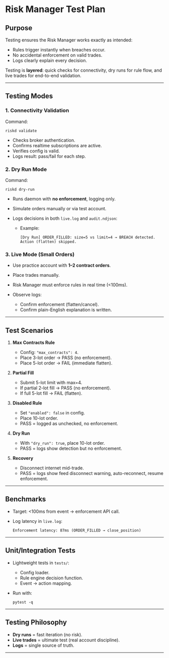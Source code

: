 # Risk Manager Test Plan

## Purpose

Testing ensures the Risk Manager works exactly as intended:

* Rules trigger instantly when breaches occur.
* No accidental enforcement on valid trades.
* Logs clearly explain every decision.

Testing is **layered**: quick checks for connectivity, dry runs for rule flow, and live trades for end-to-end validation.

---

## Testing Modes

### 1. Connectivity Validation

Command:

```
riskd validate
```

* Checks broker authentication.
* Confirms realtime subscriptions are active.
* Verifies config is valid.
* Logs result: pass/fail for each step.

### 2. Dry Run Mode

Command:

```
riskd dry-run
```

* Runs daemon with **no enforcement**, logging only.
* Simulate orders manually or via test account.
* Logs decisions in both `live.log` and `audit.ndjson`:

  * Example:

    ```
    [Dry Run] ORDER_FILLED: size=5 vs limit=4 → BREACH detected. Action (flatten) skipped.
    ```

### 3. Live Mode (Small Orders)

* Use practice account with **1–2 contract orders**.
* Place trades manually.
* Risk Manager must enforce rules in real time (<100ms).
* Observe logs:

  * Confirm enforcement (flatten/cancel).
  * Confirm plain-English explanation is written.

---

## Test Scenarios

1. **Max Contracts Rule**

   * Config: `"max_contracts": 4`.
   * Place 3-lot order → PASS (no enforcement).
   * Place 5-lot order → FAIL (immediate flatten).

2. **Partial Fill**

   * Submit 5-lot limit with max=4.
   * If partial 2-lot fill → PASS (no enforcement).
   * If full 5-lot fill → FAIL (flatten).

3. **Disabled Rule**

   * Set `"enabled": false` in config.
   * Place 10-lot order.
   * PASS = logged as unchecked, no enforcement.

4. **Dry Run**

   * With `"dry_run": true`, place 10-lot order.
   * PASS = logs show detection but no enforcement.

5. **Recovery**

   * Disconnect internet mid-trade.
   * PASS = logs show feed disconnect warning, auto-reconnect, resume enforcement.

---

## Benchmarks

* Target: <100ms from event → enforcement API call.
* Log latency in `live.log`:

  ```
  Enforcement latency: 87ms (ORDER_FILLED → close_position)
  ```

---

## Unit/Integration Tests

* Lightweight tests in `tests/`:

  * Config loader.
  * Rule engine decision function.
  * Event → action mapping.
* Run with:

  ```
  pytest -q
  ```

---

## Testing Philosophy

* **Dry runs** = fast iteration (no risk).
* **Live trades** = ultimate test (real account discipline).
* **Logs** = single source of truth.

---

